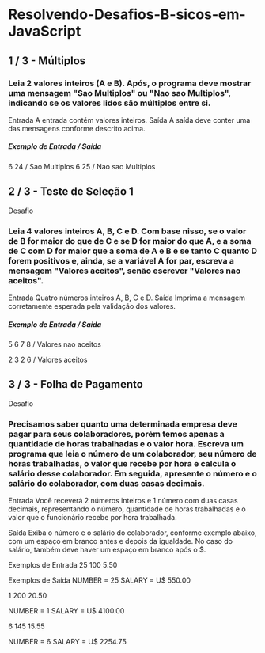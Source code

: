 # Resolvendo-Desafios-B-sicos-em-JavaScript
## 1 / 3 - Múltiplos
### Leia 2 valores inteiros (A e B). Após, o programa deve mostrar uma mensagem "Sao Multiplos" ou "Nao sao Multiplos", indicando se os valores lidos são múltiplos entre si.
  Entrada
  A entrada contém valores inteiros.
  Saída
  A saída deve conter uma das mensagens conforme descrito acima.

  ##### Exemplo de Entrada	/ Saída
  6 24 / Sao Multiplos
  6 25 / Nao sao Multiplos
  
## 2 / 3 - Teste de Seleção 1
Desafio
### Leia 4 valores inteiros A, B, C e D. Com base nisso, se o valor de B for maior do que de C e se D for maior do que A, e a soma de C com D for maior que a soma de A e B e se tanto C quanto D forem positivos e, ainda, se a variável A for par, escreva a mensagem "Valores aceitos", senão escrever "Valores nao aceitos".
Entrada
Quatro números inteiros A, B, C e D.
Saída
Imprima a mensagem corretamente esperada pela validação dos valores. 
##### Exemplo de Entrada	/ Saída
5 6 7 8 / Valores nao aceitos

2 3 2 6	/ Valores aceitos

## 3 / 3 - Folha de Pagamento
Desafio
### Precisamos saber quanto uma determinada empresa deve pagar para seus colaboradores, porém temos apenas a quantidade de horas trabalhadas e o valor hora. Escreva um programa que leia o número de um colaborador, seu número de horas trabalhadas, o valor que recebe por hora e calcula o salário desse colaborador. Em seguida, apresente o número e o salário do colaborador, com duas casas decimais.

Entrada
Você receverá 2 números inteiros e 1 número com duas casas decimais, representando o número, quantidade de horas trabalhadas e o valor que o funcionário recebe por hora trabalhada.

Saída
Exiba o número e o salário do colaborador, conforme exemplo abaixo, com um espaço em branco antes e depois da igualdade. No caso do salário, também deve haver um espaço em branco após o $.

 
Exemplos de Entrada	
25
100
5.50

Exemplos de Saída
NUMBER = 25
SALARY = U$ 550.00

1
200
20.50

NUMBER = 1
SALARY = U$ 4100.00

6
145
15.55

NUMBER = 6
SALARY = U$ 2254.75
